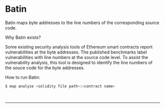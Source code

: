 
# Batin
<p>Batin maps byte addresses to the line numbers of the corresponding source code.</p>
<p>Why Batin exists?</p>
<p>Some existing security analysis tools of Ethereum smart contracts report vulnerabilities at the byte addresses.
The published benchmarks label vulnerabilities with line numbers at the source code level. To assist the vulnerability analysis, this tool is designed to identify the line numbers of the souce code for the  byte addresses.</p>


How to run Batin:<br>
```bash
$ map analyze <solidity file path>:<contract name>
```
<p>&nbsp;&nbsp;</p>
<hr>
